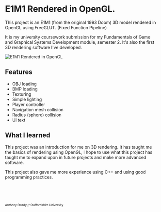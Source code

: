 # E1M1 Rendered in OpenGL.
This project is an E1M1 (from the original 1993 Doom) 3D model rendered in OpenGL using FreeGLUT. (Fixed Function Pipeline)

It is my university coursework submission for my Fundamentals of Game and Graphical Systems Development module, semester 2. It's also the first 3D rendering software I've developed.

![E1M1 Rendered in OpenGL](https://i.imgur.com/Lqi9KQE.png)

## Features
 - OBJ loading
 - BMP loading
 - Texturing
 - Simple lighting
 - Player controller
 - Navigation mesh collision
 - Radius (sphere) collision
 - UI text

## What I learned
This project was an introduction for me on 3D rendering. It has taught me the basics of rendering using OpenGL, I hope to use what this project has taught me to expand upon in future projects and make more advanced software.

This project also gave me more experience using C++ and using good programming practices.

<br><br><br>

<sub><sup>Anthony Sturdy // Staffordshire University</sup></sub>
